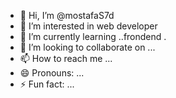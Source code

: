 - 👋 Hi, I’m @mostafaS7d
- 👀 I’m interested in web developer
- 🌱 I’m currently learning ..frondend .
- 💞️ I’m looking to collaborate on ...
- 📫 How to reach me ...
- 😄 Pronouns: ...
- ⚡ Fun fact: ...

<!---
mostafaS7d/mostafaS7d is a ✨ special ✨ repository because its `README.md` (this file) appears on your GitHub profile.
You can click the Preview link to take a look at your changes.
--->
